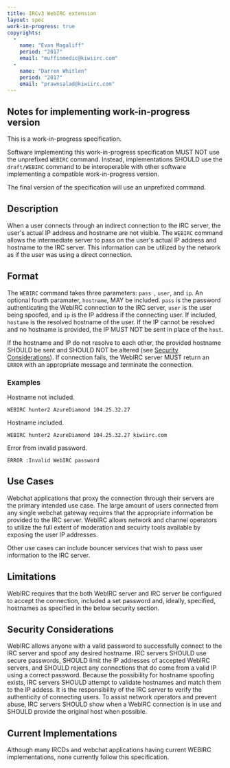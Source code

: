 ```yaml
---
title: IRCv3 WebIRC extension
layout: spec
work-in-progress: true
copyrights:
  -
    name: "Evan Magaliff"
    period: "2017"
    email: "muffinmedic@kiwiirc.com"
  -
    name: "Darren Whitlen"
    period: "2017"
    email: "prawnsalad@kiwiirc.com"
---
```

## Notes for implementing work-in-progress version
This is a work-in-progress specification.

Software implementing this work-in-progress specification MUST NOT use the unprefixed `WEBIRC` command. Instead, implementations SHOULD use the `draft/WEBIRC` command to be interoperable with other software implementing a compatible work-in-progress version.

The final version of the specification will use an unprefixed command.

## Description
When a user connects through an indirect connection to the IRC server, the user's actual IP address and hostname are not visible. The `WEBIRC` command allows the intermediate server to pass on the user's actual IP address and hostname to the IRC server. This information can be utilized by the network as if the user was using a direct connection.

## Format
The `WEBIRC` command takes three parameters: `pass `, `user`, and `ip`. An optional fourth paramater, `hostname`, MAY be included. `pass` is the password authenticating the WebIRC connection to the IRC server, `user` is the user being spoofed, and `ip` is the IP address if the connecting user. If included, `hostame` is the resolved hostname of the user. If the IP cannot be resolved and no hostname is provided, the IP MUST NOT be sent in place of the `host`.

If the hostname and IP do not resolve to each other, the provided hostname SHOULD be sent and SHOULD NOT be altered (see [Security Considerations](#security-considerations)). If connection fails, the WebIRC server MUST return an `ERROR` with an appropriate message and terminate the connection.

### Examples
Hostname not included.

    WEBIRC hunter2 AzureDiamond 104.25.32.27

Hostname included.

    WEBIRC hunter2 AzureDiamond 104.25.32.27 kiwiirc.com

Error from invalid password.

    ERROR :Invalid WebIRC password

## Use Cases
Webchat applications that proxy the connection through their servers are the primary intended use case. The large amount of users connected from any single webchat gateway requires that the appropriate information be provided to the IRC server. WebIRC allows network and channel operators to utilize the full extent of moderation and secuirty tools available by exposing the user IP addresses.

Other use cases can include bouncer services that wish to pass user information to the IRC server.

## Limitations
WebIRC requires that the both WebIRC server and IRC server be configured to accept the connection, included a set password and, ideally, specified, hostnames as specified in the below security section.

## Security Considerations
WebIRC allows anyone with a valid password to successfully connect to the IRC server and spoof any desired hostname. IRC servers SHOULD use secure passwords, SHOULD limit the IP addresses of accepted WebIRC servers, and SHOULD reject any connections that do come from a valid IP using a correct password. Because the possibility for hostname spoofing exists, IRC servers SHOULD attempt to validate hostnames and match them to the IP addess. It is the responsibility of the IRC server to verify the authenticity of connecting users. To assist network operators and prevent abuse, IRC servers SHOULD show when a WebIRC connection is in use and SHOULD provide the original host when possible.

## Current Implementations
Although many IRCDs and webchat applications having current WEBIRC implementations, none currently follow this specification.